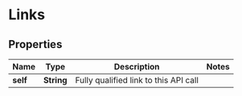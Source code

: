 
# Links

## Properties
Name | Type | Description | Notes
------------ | ------------- | ------------- | -------------
**self** | **String** | Fully qualified link to this API call | 



